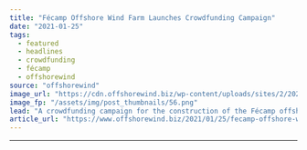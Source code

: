 ```yaml
---
title: "Fécamp Offshore Wind Farm Launches Crowdfunding Campaign"
date: "2021-01-25"
tags: 
  - featured
  - headlines
  - crowdfunding
  - fécamp
  - offshorewind
source: "offshorewind"
image_url: "https://cdn.offshorewind.biz/wp-content/uploads/sites/2/2020/06/02143518/Fecamp_site.png"
image_fp: "/assets/img/post_thumbnails/56.png"
lead: "A crowdfunding campaign for the construction of the Fécamp offshore wind farm in Normandy,"
article_url: "https://www.offshorewind.biz/2021/01/25/fecamp-offshore-wind-farm-launches-crowdfunding-campaign/"
---
```


---
